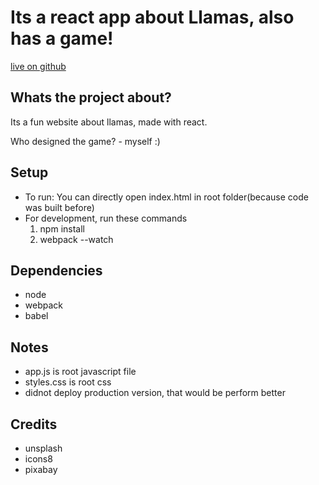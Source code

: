 # Its a react app about Llamas, also has a game!

[live on github](https://saichandd.github.io/llama-react/)

## Whats the project about?

Its a fun website about llamas, made with react.

Who designed the game? - myself :)

## Setup
- To run: You can directly open index.html in root folder(because code was built before)
- For development, run these commands 
	1. npm install
	2. webpack --watch

## Dependencies
- node
- webpack
- babel

## Notes
* app.js is root javascript file
* styles.css is root css
* didnot deploy production version, that would be perform better

## Credits

* unsplash
* icons8
* pixabay
